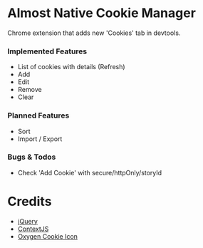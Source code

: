 # Almost Native Cookie Manager

Chrome extension that adds new 'Cookies' tab in devtools.

### Implemented Features
 * List of cookies with details (Refresh)
 * Add
 * Edit
 * Remove
 * Clear

### Planned Features
 * Sort
 * Import / Export

### Bugs & Todos
 * Check 'Add Cookie' with secure/httpOnly/storyId

# Credits
 * [jQuery](http://jquery.com/)
 * [ContextJS](http://contextjs.com/)
 * [Oxygen Cookie Icon](http://www.oxygen-icons.org/)
